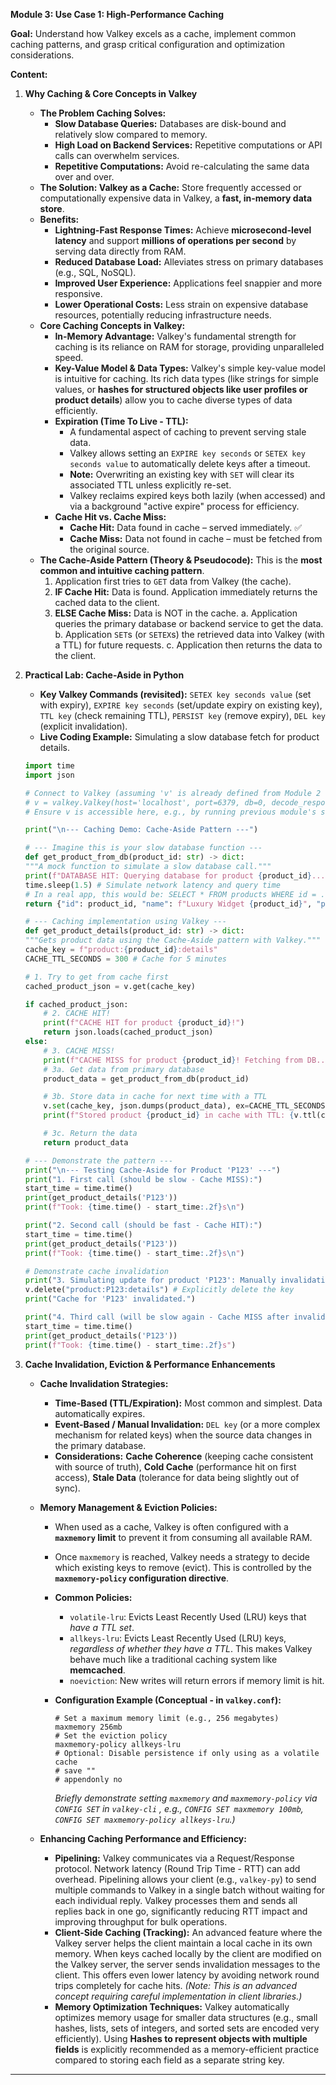 **Module 3: Use Case 1: High-Performance Caching**

**Goal:** Understand how Valkey excels as a cache, implement common caching patterns, and grasp critical configuration and optimization considerations.

**Content:**

1. **Why Caching & Core Concepts in Valkey**
   
   - **The Problem Caching Solves:**
     - **Slow Database Queries:** Databases are disk-bound and relatively slow compared to memory.
     - **High Load on Backend Services:** Repetitive computations or API calls can overwhelm services.
     - **Repetitive Computations:** Avoid re-calculating the same data over and over.
   - **The Solution: Valkey as a Cache:** Store frequently accessed or computationally expensive data in Valkey, a **fast, in-memory data store**.
   - **Benefits:**
     - **Lightning-Fast Response Times:** Achieve **microsecond-level latency** and support **millions of operations per second** by serving data directly from RAM.
     - **Reduced Database Load:** Alleviates stress on primary databases (e.g., SQL, NoSQL).
     - **Improved User Experience:** Applications feel snappier and more responsive.
     - **Lower Operational Costs:** Less strain on expensive database resources, potentially reducing infrastructure needs.
   - **Core Caching Concepts in Valkey:**
     - **In-Memory Advantage:** Valkey's fundamental strength for caching is its reliance on RAM for storage, providing unparalleled speed.
     - **Key-Value Model & Data Types:** Valkey's simple key-value model is intuitive for caching. Its rich data types (like strings for simple values, or **hashes for structured objects like user profiles or product details**) allow you to cache diverse types of data efficiently.
     - **Expiration (Time To Live - TTL):**
       - A fundamental aspect of caching to prevent serving stale data.
       - Valkey allows setting an `EXPIRE key seconds` or `SETEX key seconds value` to automatically delete keys after a timeout.
       - **Note:** Overwriting an existing key with `SET` will clear its associated TTL unless explicitly re-set.
       - Valkey reclaims expired keys both lazily (when accessed) and via a background "active expire" process for efficiency.
     - **Cache Hit vs. Cache Miss:**
       - **Cache Hit:** Data found in cache – served immediately. ✅
       - **Cache Miss:** Data not found in cache – must be fetched from the original source.
   - **The Cache-Aside Pattern (Theory & Pseudocode):** This is the **most common and intuitive caching pattern**.
     1. Application first tries to `GET` data from Valkey (the cache).
     2. **IF Cache Hit:** Data is found. Application immediately returns the cached data to the client.
     3. **ELSE Cache Miss:** Data is NOT in the cache.
        a. Application queries the primary database or backend service to get the data.
        b. Application `SET`s (or `SETEX`s) the retrieved data into Valkey (with a TTL) for future requests.
        c. Application then returns the data to the client.

2. **Practical Lab: Cache-Aside in Python**
   
   - **Key Valkey Commands (revisited):** `SETEX key seconds value` (set with expiry), `EXPIRE key seconds` (set/update expiry on existing key), `TTL key` (check remaining TTL), `PERSIST key` (remove expiry), `DEL key` (explicit invalidation).
   - **Live Coding Example:** Simulating a slow database fetch for product details.
   
   ```python
   import time
   import json
   
   # Connect to Valkey (assuming 'v' is already defined from Module 2 setup)
   # v = valkey.Valkey(host='localhost', port=6379, db=0, decode_responses=True)
   # Ensure v is accessible here, e.g., by running previous module's setup.py or passing it.
   
   print("\n--- Caching Demo: Cache-Aside Pattern ---")
   
   # --- Imagine this is your slow database function ---
   def get_product_from_db(product_id: str) -> dict:
   """A mock function to simulate a slow database call."""
   print(f"DATABASE HIT: Querying database for product {product_id}...")
   time.sleep(1.5) # Simulate network latency and query time
   # In a real app, this would be: SELECT * FROM products WHERE id = ...
   return {"id": product_id, "name": f"Luxury Widget {product_id}", "price": round(100.0 * float(product_id), 2)}
   
   # --- Caching implementation using Valkey ---
   def get_product_details(product_id: str) -> dict:
   """Gets product data using the Cache-Aside pattern with Valkey."""
   cache_key = f"product:{product_id}:details"
   CACHE_TTL_SECONDS = 300 # Cache for 5 minutes
   
   # 1. Try to get from cache first
   cached_product_json = v.get(cache_key)
   
   if cached_product_json:
       # 2. CACHE HIT!
       print(f"CACHE HIT for product {product_id}!")
       return json.loads(cached_product_json)
   else:
       # 3. CACHE MISS!
       print(f"CACHE MISS for product {product_id}! Fetching from DB...")
       # 3a. Get data from primary database
       product_data = get_product_from_db(product_id)
   
       # 3b. Store data in cache for next time with a TTL
       v.set(cache_key, json.dumps(product_data), ex=CACHE_TTL_SECONDS)
       print(f"Stored product {product_id} in cache with TTL: {v.ttl(cache_key)}s")
   
       # 3c. Return the data
       return product_data
   
   # --- Demonstrate the pattern ---
   print("\n--- Testing Cache-Aside for Product 'P123' ---")
   print("1. First call (should be slow - Cache MISS):")
   start_time = time.time()
   print(get_product_details('P123'))
   print(f"Took: {time.time() - start_time:.2f}s\n")
   
   print("2. Second call (should be fast - Cache HIT):")
   start_time = time.time()
   print(get_product_details('P123'))
   print(f"Took: {time.time() - start_time:.2f}s\n")
   
   # Demonstrate cache invalidation
   print("3. Simulating update for product 'P123': Manually invalidating cache...")
   v.delete("product:P123:details") # Explicitly delete the key
   print("Cache for 'P123' invalidated.")
   
   print("4. Third call (will be slow again - Cache MISS after invalidation):")
   start_time = time.time()
   print(get_product_details('P123'))
   print(f"Took: {time.time() - start_time:.2f}s")
   ```

3. **Cache Invalidation, Eviction & Performance Enhancements**
   
   - **Cache Invalidation Strategies:**
     
     - **Time-Based (TTL/Expiration):** Most common and simplest. Data automatically expires.
     - **Event-Based / Manual Invalidation:** `DEL key` (or a more complex mechanism for related keys) when the source data changes in the primary database.
     - **Considerations:** **Cache Coherence** (keeping cache consistent with source of truth), **Cold Cache** (performance hit on first access), **Stale Data** (tolerance for data being slightly out of sync).
   
   - **Memory Management & Eviction Policies:**
     
     - When used as a cache, Valkey is often configured with a **`maxmemory` limit** to prevent it from consuming all available RAM.
     
     - Once `maxmemory` is reached, Valkey needs a strategy to decide which existing keys to remove (evict). This is controlled by the **`maxmemory-policy` configuration directive**.
     
     - **Common Policies:**
       
       - `volatile-lru`: Evicts Least Recently Used (LRU) keys that *have a TTL set*.
       - `allkeys-lru`: Evicts Least Recently Used (LRU) keys, *regardless of whether they have a TTL*. This makes Valkey behave much like a traditional caching system like **memcached**.
       - `noeviction`: New writes will return errors if memory limit is hit.
     
     - **Configuration Example (Conceptual - in `valkey.conf`):**
       
       ```
       # Set a maximum memory limit (e.g., 256 megabytes)
       maxmemory 256mb
       # Set the eviction policy
       maxmemory-policy allkeys-lru
       # Optional: Disable persistence if only using as a volatile cache
       # save ""
       # appendonly no
       ```
       
       *Briefly demonstrate setting `maxmemory` and `maxmemory-policy` via `CONFIG SET` in `valkey-cli` , e.g., `CONFIG SET maxmemory 100mb`, `CONFIG SET maxmemory-policy allkeys-lru`.)*
   
   - **Enhancing Caching Performance and Efficiency:**
     
     - **Pipelining:** Valkey communicates via a Request/Response protocol. Network latency (Round Trip Time - RTT) can add overhead. Pipelining allows your client (e.g., `valkey-py`) to send multiple commands to Valkey in a single batch without waiting for each individual reply. Valkey processes them and sends all replies back in one go, significantly reducing RTT impact and improving throughput for bulk operations.
     - **Client-Side Caching (Tracking):** An advanced feature where the Valkey server helps the client maintain a local cache in its own memory. When keys cached locally by the client are modified on the Valkey server, the server sends invalidation messages to the client. This offers even lower latency by avoiding network round trips completely for cache hits. *(Note: This is an advanced concept requiring careful implementation in client libraries.)*
     - **Memory Optimization Techniques:** Valkey automatically optimizes memory usage for smaller data structures (e.g., small hashes, lists, sets of integers, and sorted sets are encoded very efficiently). Using **Hashes to represent objects with multiple fields** is explicitly recommended as a memory-efficient practice compared to storing each field as a separate string key.

---
